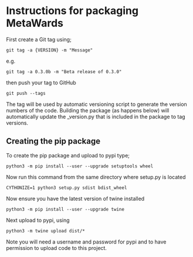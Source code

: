 # Instructions for packaging MetaWards

First create a Git tag using;

```
git tag -a {VERSION} -m "Message"
```

e.g.

```
git tag -a 0.3.0b -m "Beta release of 0.3.0"
```

then push your tag to GitHub

```
git push --tags
```

The tag will be used by automatic versioning script to generate
the version numbers of the code. Building the package
(as happens below) will automatically update the _version.py
that is included in the package to tag versions.

## Creating the pip package

To create the pip package and upload to pypi type;

```
python3 -m pip install --user --upgrade setuptools wheel
```

Now run this command from the same directory where setup.py is located

```
CYTHONIZE=1 python3 setup.py sdist bdist_wheel
```

Now ensure you have the latest version of twine installed

```
python3 -m pip install --user --upgrade twine
```

Next upload to pypi, using

```
python3 -m twine upload dist/*
```

Note you will need a username and password for pypi and to have
permission to upload code to this project.

